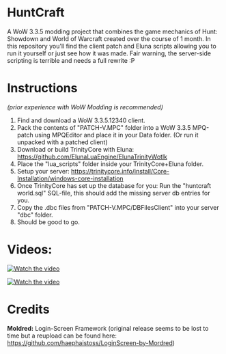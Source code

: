# HuntCraft
A WoW 3.3.5 modding project that combines the game mechanics of Hunt: Showdown and World of Warcraft created over the course of 1 month. In this repository you'll find the client patch and Eluna scripts allowing you to run it yourself or just see how it was made. Fair warning, the server-side scripting is terrible and needs a full rewrite :P

# Instructions

*(prior experience with WoW Modding is recommended)*

1. Find and download a WoW 3.3.5.12340 client.
2. Pack the contents of "PATCH-V.MPC" folder into a WoW 3.3.5 MPQ-patch using MPQEditor and place it in your Data folder. (Or run it unpacked with a patched client)
3. Download or build TrinityCore with Eluna: https://github.com/ElunaLuaEngine/ElunaTrinityWotlk
4. Place the "lua_scripts" folder inside your TrinityCore+Eluna folder.
5. Setup your server: https://trinitycore.info/install/Core-Installation/windows-core-installation
6. Once TrinityCore has set up the database for you: Run the "huntcraft world.sql" SQL-file, this should add the missing server db entries for you.
7. Copy the .dbc files from "PATCH-V.MPC/DBFilesClient" into your server "dbc" folder.
8. Should be good to go.

# Videos: 

[![Watch the video](https://img.youtube.com/vi/CvmnAJPkKck/0.jpg)](https://youtu.be/CvmnAJPkKck)

[![Watch the video](https://img.youtube.com/vi/I3_1GVudo-I/0.jpg)](https://youtu.be/I3_1GVudo-I)

# Credits
**Moldred:** Login-Screen Framework (original release seems to be lost to time but a reupload can be found here: https://github.com/haephaistoss/LoginScreen-by-Mordred) 

